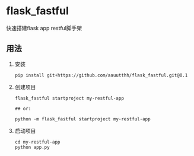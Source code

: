 # flask_fastful

快速搭建flask app restful脚手架

## 用法

1. 安装

    ```shell
    pip install git+https://github.com/aauutthh/flask_fastful.git@0.1
    ```

1. 创建项目

    ```shell
    flask_fastful startproject my-restful-app

    ## or:

    python -m flask_fastful startproject my-restful-app
    ```

1. 启动项目

    ```shell
    cd my-restful-app
    python app.py
    ```
